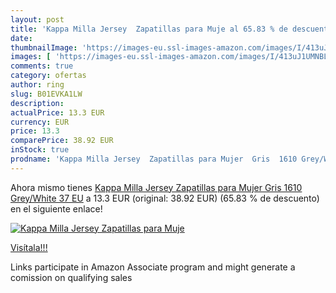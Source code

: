 ```yaml
---
layout: post
title: 'Kappa Milla Jersey  Zapatillas para Muje al 65.83 % de descuento'
date: 
thumbnailImage: 'https://images-eu.ssl-images-amazon.com/images/I/413uJ1UMNBL._SL200_.jpg'
images: [ 'https://images-eu.ssl-images-amazon.com/images/I/413uJ1UMNBL._SL200_.jpg' ]
comments: true
category: ofertas
author: ring
slug: B01EVKA1LW
description:
actualPrice: 13.3 EUR
currency: EUR
price: 13.3
comparePrice: 38.92 EUR
inStock: true
prodname: 'Kappa Milla Jersey  Zapatillas para Mujer  Gris  1610 Grey/White   37 EU'
---
```


Ahora mismo tienes [Kappa Milla Jersey  Zapatillas para Mujer  Gris  1610 Grey/White   37 EU](https://www.amazon.es/dp/B01EVKA1LW/?tag=tolees-21) a 13.3 EUR (original: 38.92 EUR) (65.83 %  de descuento) en el siguiente enlace!

[![Kappa Milla Jersey  Zapatillas para Muje](https://images-eu.ssl-images-amazon.com/images/I/413uJ1UMNBL._SL200_.jpg)](https://www.amazon.es/dp/B01EVKA1LW/?tag=tolees-21)

[Visítala!!!](https://www.amazon.es/dp/B01EVKA1LW/?tag=tolees-21)

Links participate in Amazon Associate program and might generate a comission on qualifying sales

